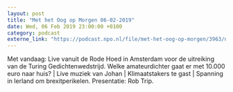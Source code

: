 ```yaml
---
layout: post
title: "Met het Oog op Morgen 06-02-2019"
date: Wed, 06 Feb 2019 23:00:00 +0100
category: podcast
externe_link: "https://podcast.npo.nl/file/met-het-oog-op-morgen/3963/nporadio1_met-het-oog-op-morgen_20190206_met-het-oog-op-morgen-06-02-2019_NLUYDM.mp3"
---
```


Met vandaag: Live vanuit de Rode Hoed in Amsterdam voor de uitreiking van de Turing Gedichtenwedstrijd. Welke amateurdichter gaat er met 10.000 euro naar huis? | Live muziek van Johan | Klimaatstakers te gast | Spanning in Ierland om brexitperikelen. Presentatie: Rob Trip.
